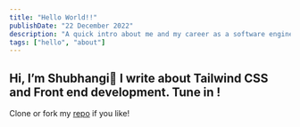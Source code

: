```yaml
---
title: "Hello World!!"
publishDate: "22 December 2022"
description: "A quick intro about me and my career as a software engineer."
tags: ["hello", "about"]
---
```


## Hi, I’m Shubhangi👋 I write about Tailwind CSS and Front end development. Tune in !

Clone or fork my [repo](https://github.com/codewithshubhi/Tailwind-CSS-Components) if you like!
